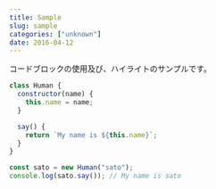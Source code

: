 ```yaml
---
title: Sample
slug: sample
categories: ["unknown"]
date: 2016-04-12
---
```


コードブロックの使用及び、ハイライトのサンプルです。

```js
class Human {
  constructor(name) {
    this.name = name;
  }

  say() {
    return `My name is ${this.name}`;
  }
}

const sato = new Human("sato");
console.log(sato.say()); // My name is sato
```
